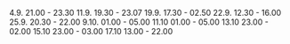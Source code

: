 4.9.    21.00 - 23.30
11.9.   19.30 - 23.07
19.9.   17.30 - 02.50
22.9.   12.30 - 16.00
25.9.   20.30 - 22.00
9.10.   01.00 - 05.00
11.10   01.00 - 05.00
13.10   23.00 - 02.00
15.10   23.00 - 03.00
17.10   13.00 - 22.00
